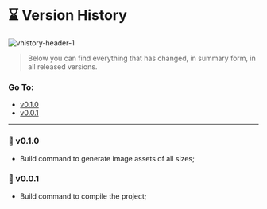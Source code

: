 # ⌛ Version History

![vhistory-header-1](https://user-images.githubusercontent.com/92796645/183507327-98274d99-889a-4e5b-aeda-7b0dbf0f5e65.jpg)

>Below you can find everything that has changed, in summary form, in all released versions.

### Go To:

* [v0.1.0](#-v010)
* [v0.0.1](#-v001)

---

### 🚀 v0.1.0
* Build command to generate image assets of all sizes;
### 🚀 v0.0.1
* Build command to compile the project;
